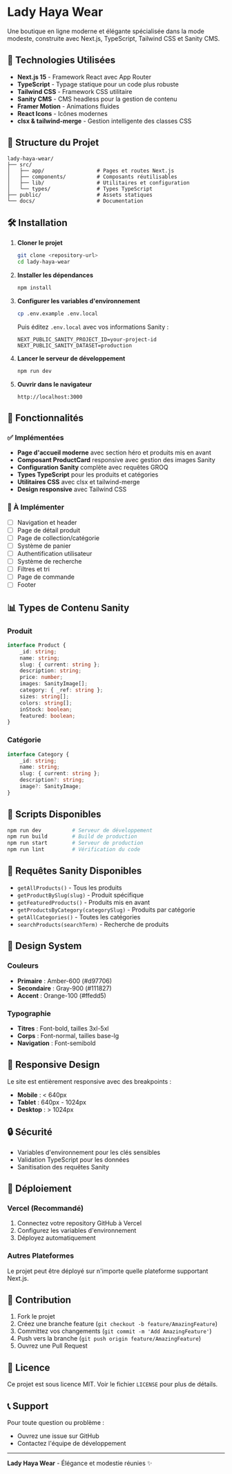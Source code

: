 # Lady Haya Wear

Une boutique en ligne moderne et élégante spécialisée dans la mode modeste, construite avec Next.js, TypeScript, Tailwind CSS et Sanity CMS.

## 🚀 Technologies Utilisées

- **Next.js 15** - Framework React avec App Router
- **TypeScript** - Typage statique pour un code plus robuste
- **Tailwind CSS** - Framework CSS utilitaire
- **Sanity CMS** - CMS headless pour la gestion de contenu
- **Framer Motion** - Animations fluides
- **React Icons** - Icônes modernes
- **clsx & tailwind-merge** - Gestion intelligente des classes CSS

## 📁 Structure du Projet

```
lady-haya-wear/
├── src/
│   ├── app/                 # Pages et routes Next.js
│   ├── components/          # Composants réutilisables
│   ├── lib/                 # Utilitaires et configuration
│   └── types/               # Types TypeScript
├── public/                  # Assets statiques
└── docs/                    # Documentation
```

## 🛠️ Installation

1. **Cloner le projet**

   ```bash
   git clone <repository-url>
   cd lady-haya-wear
   ```

2. **Installer les dépendances**

   ```bash
   npm install
   ```

3. **Configurer les variables d'environnement**

   ```bash
   cp .env.example .env.local
   ```

   Puis éditez `.env.local` avec vos informations Sanity :

   ```env
   NEXT_PUBLIC_SANITY_PROJECT_ID=your-project-id
   NEXT_PUBLIC_SANITY_DATASET=production
   ```

4. **Lancer le serveur de développement**

   ```bash
   npm run dev
   ```

5. **Ouvrir dans le navigateur**
   ```
   http://localhost:3000
   ```

## 🎨 Fonctionnalités

### ✅ Implémentées

- **Page d'accueil moderne** avec section héro et produits mis en avant
- **Composant ProductCard** responsive avec gestion des images Sanity
- **Configuration Sanity** complète avec requêtes GROQ
- **Types TypeScript** pour les produits et catégories
- **Utilitaires CSS** avec clsx et tailwind-merge
- **Design responsive** avec Tailwind CSS

### 🚧 À Implémenter

- [ ] Navigation et header
- [ ] Page de détail produit
- [ ] Page de collection/catégorie
- [ ] Système de panier
- [ ] Authentification utilisateur
- [ ] Système de recherche
- [ ] Filtres et tri
- [ ] Page de commande
- [ ] Footer

## 📊 Types de Contenu Sanity

### Produit

```typescript
interface Product {
	_id: string;
	name: string;
	slug: { current: string };
	description: string;
	price: number;
	images: SanityImage[];
	category: { _ref: string };
	sizes: string[];
	colors: string[];
	inStock: boolean;
	featured: boolean;
}
```

### Catégorie

```typescript
interface Category {
	_id: string;
	name: string;
	slug: { current: string };
	description?: string;
	image?: SanityImage;
}
```

## 🔧 Scripts Disponibles

```bash
npm run dev          # Serveur de développement
npm run build        # Build de production
npm run start        # Serveur de production
npm run lint         # Vérification du code
```

## 🎯 Requêtes Sanity Disponibles

- `getAllProducts()` - Tous les produits
- `getProductBySlug(slug)` - Produit spécifique
- `getFeaturedProducts()` - Produits mis en avant
- `getProductsByCategory(categorySlug)` - Produits par catégorie
- `getAllCategories()` - Toutes les catégories
- `searchProducts(searchTerm)` - Recherche de produits

## 🎨 Design System

### Couleurs

- **Primaire** : Amber-600 (#d97706)
- **Secondaire** : Gray-900 (#111827)
- **Accent** : Orange-100 (#ffedd5)

### Typographie

- **Titres** : Font-bold, tailles 3xl-5xl
- **Corps** : Font-normal, tailles base-lg
- **Navigation** : Font-semibold

## 📱 Responsive Design

Le site est entièrement responsive avec des breakpoints :

- **Mobile** : < 640px
- **Tablet** : 640px - 1024px
- **Desktop** : > 1024px

## 🔒 Sécurité

- Variables d'environnement pour les clés sensibles
- Validation TypeScript pour les données
- Sanitisation des requêtes Sanity

## 🚀 Déploiement

### Vercel (Recommandé)

1. Connectez votre repository GitHub à Vercel
2. Configurez les variables d'environnement
3. Déployez automatiquement

### Autres Plateformes

Le projet peut être déployé sur n'importe quelle plateforme supportant Next.js.

## 🤝 Contribution

1. Fork le projet
2. Créez une branche feature (`git checkout -b feature/AmazingFeature`)
3. Committez vos changements (`git commit -m 'Add AmazingFeature'`)
4. Push vers la branche (`git push origin feature/AmazingFeature`)
5. Ouvrez une Pull Request

## 📄 Licence

Ce projet est sous licence MIT. Voir le fichier `LICENSE` pour plus de détails.

## 📞 Support

Pour toute question ou problème :

- Ouvrez une issue sur GitHub
- Contactez l'équipe de développement

---

**Lady Haya Wear** - Élégance et modestie réunies ✨
